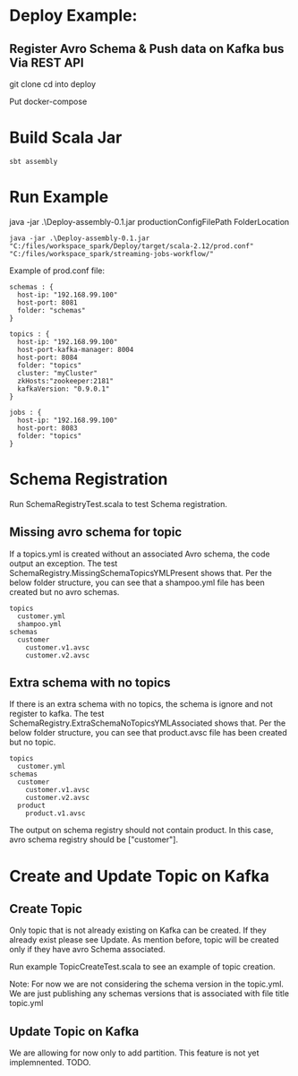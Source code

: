 # Deploy Example:
## Register Avro Schema & Push data on Kafka bus Via REST API 


git clone
cd into deploy

Put docker-compose

# Build Scala Jar
````
sbt assembly
````

# Run Example
java -jar .\Deploy-assembly-0.1.jar productionConfigFilePath FolderLocation
````
java -jar .\Deploy-assembly-0.1.jar "C:/files/workspace_spark/Deploy/target/scala-2.12/prod.conf" "C:/files/workspace_spark/streaming-jobs-workflow/"
````
 
Example of prod.conf file:
````
schemas : {
  host-ip: "192.168.99.100"
  host-port: 8081
  folder: "schemas"
}

topics : {
  host-ip: "192.168.99.100"
  host-port-kafka-manager: 8004
  host-port: 8084
  folder: "topics"
  cluster: "myCluster"
  zkHosts:"zookeeper:2181"
  kafkaVersion: "0.9.0.1"
}

jobs : {
  host-ip: "192.168.99.100"
  host-port: 8083
  folder: "topics"
}
````
 
 
# Schema Registration 
 
 Run SchemaRegistryTest.scala to test Schema registration.

## Missing avro schema for topic  
If a topics.yml is created without an associated Avro schema, the code output an exception.
The test SchemaRegistry.MissingSchemaTopicsYMLPresent shows that.
Per the below folder structure, you can see that a shampoo.yml file has been created but no avro schemas.

````
topics
  customer.yml
  shampoo.yml
schemas
  customer
    customer.v1.avsc
    customer.v2.avsc
````

## Extra schema with no topics
If there is an extra schema with no topics, the schema is ignore and not register to kafka.
The test SchemaRegistry.ExtraSchemaNoTopicsYMLAssociated shows that.
Per the below folder structure, you can see that product.avsc file has been created but no topic.

````
topics
  customer.yml
schemas
  customer
    customer.v1.avsc
    customer.v2.avsc
  product
    product.v1.avsc  
````
The output on schema registry should not contain product.
In this case, avro schema registry should be ["customer"].



 # Create and Update Topic on Kafka
 ## Create Topic
 Only topic that is not already existing on Kafka can be created. If they already exist please see Update.
 As mention before, topic will be created only if they have avro Schema associated.

 Run example TopicCreateTest.scala to see an example of topic creation.

Note: For now we are not considering the schema version in the topic.yml. We are just publishing any schemas versions that 
is associated with file title topic.yml

 ## Update Topic on Kafka
 We are allowing for now only to add partition.
 This feature is not yet implemnented. TODO.
